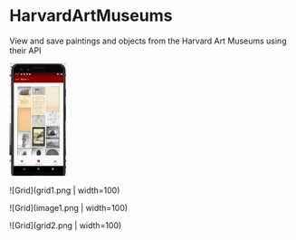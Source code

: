 # HarvardArtMuseums
View and save paintings and objects from the Harvard Art Museums using their API

<img src="./grid1.png" width="100">

![Grid](grid1.png | width=100)

![Grid](image1.png | width=100)

![Grid](grid2.png | width=100)
